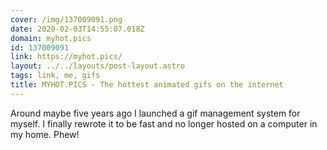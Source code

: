 ```yaml
---
cover: /img/137009091.png
date: 2020-02-03T14:55:07.018Z
domain: myhot.pics
id: 137009091
link: https://myhot.pics/
layout: ../../layouts/post-layout.astro
tags: link, me, gifs
title: MYHOT.PICS - The hottest animated gifs on the internet
---
```


Around maybe five years ago I launched a gif management system for myself. I finally rewrote it to be fast and no longer hosted on a computer in my home. Phew!
